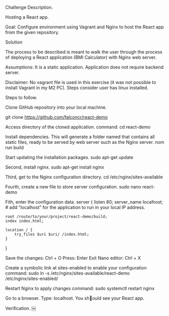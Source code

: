 Challenge Description.

Hosting a React app.

Goal: Configure environment using Vagrant and Nginx to host the React app from the given repository.


Solution

The process to be described is meant to walk the user through the process of deploying a React application (BMI Calculator) with Nginx web server.

Assumptions: 
It is a static application.
Application does not require backend server.

Disclaimer: No vagrant file is used in this exercise (it was not possible to install Vagrant in my M2 PC). Steps consider user has linux installed.



Steps to follow.

Clone GitHub repository into your local machine.

git clone https://github.com/falconcr/react-demo


Access directory of the cloned application.
command: cd react-demo

Install dependencies. This will generate a folder named <build> that contains all static files, ready to be served by web server such as the Nginx server.
nom run build

Start updating the installation packages.
sudo apt-get update

Second, install nginx.
sudo apt-get install nginx

Third, get to the Nginx configuration directory.
cd /etc/nginx/sites-available

Fourth, create a new file to store server configuration.
sudo nano react-demo

Fith, enter the configuration data.
server {
    listen 80;
    server_name localhost;  # add “localhost” for the application to run in your local IP address.

    root /route/to/your/project/react-demo/build;
    index index.html;

    location / {
        try_files $uri $uri/ /index.html;
    }
}


Save the changes: Ctrl + O
Press: Enter
Exit Nano editor: Ctrl + X

Create a symbolic link at sites-enabled to enable your configuration
command: sudo ln -s /etc/nginx/sites-available/react-demo /etc/nginx/sites-enabled/

Restart Nginx to apply changes
command: sudo systemctl restart nginx

Go to a browser. Type: localhost. 
You should see your React app.


Verification.
￼
